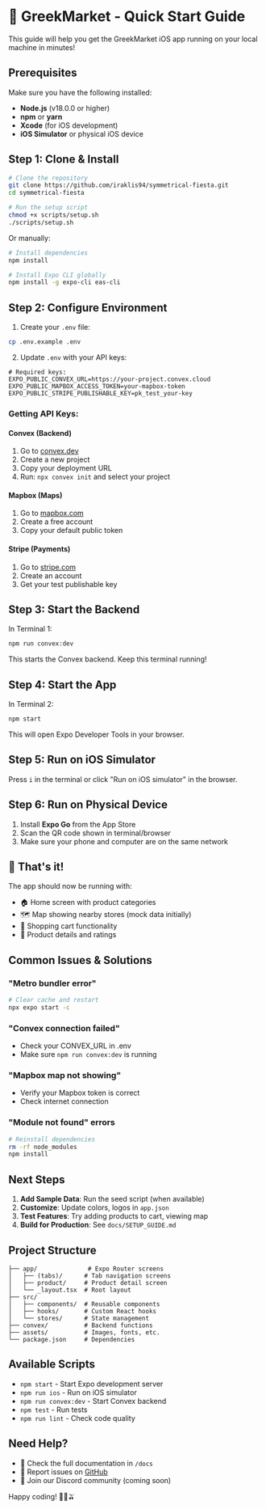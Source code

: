 # 🚀 GreekMarket - Quick Start Guide

This guide will help you get the GreekMarket iOS app running on your local machine in minutes!

## Prerequisites

Make sure you have the following installed:
- **Node.js** (v18.0.0 or higher)
- **npm** or **yarn**
- **Xcode** (for iOS development)
- **iOS Simulator** or physical iOS device

## Step 1: Clone & Install

```bash
# Clone the repository
git clone https://github.com/iraklis94/symmetrical-fiesta.git
cd symmetrical-fiesta

# Run the setup script
chmod +x scripts/setup.sh
./scripts/setup.sh
```

Or manually:

```bash
# Install dependencies
npm install

# Install Expo CLI globally
npm install -g expo-cli eas-cli
```

## Step 2: Configure Environment

1. Create your `.env` file:
```bash
cp .env.example .env
```

2. Update `.env` with your API keys:
```env
# Required keys:
EXPO_PUBLIC_CONVEX_URL=https://your-project.convex.cloud
EXPO_PUBLIC_MAPBOX_ACCESS_TOKEN=your-mapbox-token
EXPO_PUBLIC_STRIPE_PUBLISHABLE_KEY=pk_test_your-key
```

### Getting API Keys:

#### Convex (Backend)
1. Go to [convex.dev](https://convex.dev)
2. Create a new project
3. Copy your deployment URL
4. Run: `npx convex init` and select your project

#### Mapbox (Maps)
1. Go to [mapbox.com](https://mapbox.com)
2. Create a free account
3. Copy your default public token

#### Stripe (Payments)
1. Go to [stripe.com](https://stripe.com)
2. Create an account
3. Get your test publishable key

## Step 3: Start the Backend

In Terminal 1:
```bash
npm run convex:dev
```

This starts the Convex backend. Keep this terminal running!

## Step 4: Start the App

In Terminal 2:
```bash
npm start
```

This will open Expo Developer Tools in your browser.

## Step 5: Run on iOS Simulator

Press `i` in the terminal or click "Run on iOS simulator" in the browser.

## Step 6: Run on Physical Device

1. Install **Expo Go** from the App Store
2. Scan the QR code shown in terminal/browser
3. Make sure your phone and computer are on the same network

## 🎉 That's it!

The app should now be running with:
- 🏠 Home screen with product categories
- 🗺️ Map showing nearby stores (mock data initially)
- 🛒 Shopping cart functionality
- 📱 Product details and ratings

## Common Issues & Solutions

### "Metro bundler error"
```bash
# Clear cache and restart
npx expo start -c
```

### "Convex connection failed"
- Check your CONVEX_URL in .env
- Make sure `npm run convex:dev` is running

### "Mapbox map not showing"
- Verify your Mapbox token is correct
- Check internet connection

### "Module not found" errors
```bash
# Reinstall dependencies
rm -rf node_modules
npm install
```

## Next Steps

1. **Add Sample Data**: Run the seed script (when available)
2. **Customize**: Update colors, logos in `app.json`
3. **Test Features**: Try adding products to cart, viewing map
4. **Build for Production**: See `docs/SETUP_GUIDE.md`

## Project Structure

```
├── app/              # Expo Router screens
│   ├── (tabs)/      # Tab navigation screens
│   ├── product/     # Product detail screen
│   └── _layout.tsx  # Root layout
├── src/
│   ├── components/  # Reusable components
│   ├── hooks/       # Custom React hooks
│   └── stores/      # State management
├── convex/          # Backend functions
├── assets/          # Images, fonts, etc.
└── package.json     # Dependencies
```

## Available Scripts

- `npm start` - Start Expo development server
- `npm run ios` - Run on iOS simulator
- `npm run convex:dev` - Start Convex backend
- `npm test` - Run tests
- `npm run lint` - Check code quality

## Need Help?

- 📖 Check the full documentation in `/docs`
- 🐛 Report issues on [GitHub](https://github.com/iraklis94/symmetrical-fiesta/issues)
- 💬 Join our Discord community (coming soon)

Happy coding! 🍷🧀🫒 